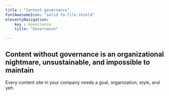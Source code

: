```yaml
---
title : "Content governance"
FontAwesomeIcon: "solid fa-file-shield"
eleventyNavigation:
    key : Governance
    title: "Governance"

---
```


<h2>Content without governance is an organizational nightmare, unsustainable, and impossible to maintain</h2>
<p>Every content site in your company needs a goal, organization, style, and yeh.</p>
